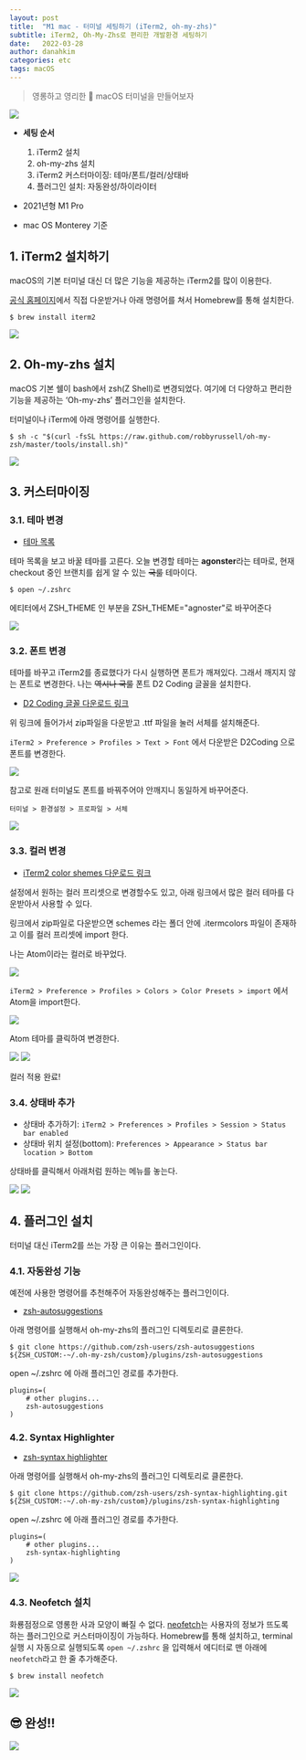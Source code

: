 ```yaml
---
layout: post
title:  "M1 mac - 터미널 세팅하기 (iTerm2, oh-my-zhs)"
subtitle: iTerm2, Oh-My-Zhs로 편리한 개발환경 세팅하기
date:   2022-03-28
author: danahkim
categories: etc
tags: macOS
---
```


> 영롱하고 영리한 🍎 macOS 터미널을 만들어보자

<img src="/assets/images/M1-mac-iTerm2-setting/iTerm2-setting-01.png">

- **세팅 순서**
    1. iTerm2 설치
    1. oh-my-zhs 설치
    1. iTerm2 커스터마이징: 테마/폰트/컬러/상태바
    1. 플러그인 설치: 자동완성/하이라이터

- 2021년형 M1 Pro
- mac OS Monterey 기준

## 1. iTerm2 설치하기

macOS의 기본 터미널 대신 더 많은 기능을 제공하는 iTerm2를 많이 이용한다. 

[공식 홈페이지](https://iterm2.com/)에서 직접 다운받거나 아래 명령어를 쳐서 Homebrew를 통해 설치한다.

```console
$ brew install iterm2
```

<img src="/assets/images/M1-mac-iTerm2-setting/iTerm2-setting-02.png">

## 2. Oh-my-zhs 설치

macOS 기본 쉘이 bash에서 zsh(Z Shell)로 변경되었다. 여기에 더 다양하고 편리한 기능을 제공하는  ‘Oh-my-zhs’ 플러그인을 설치한다.

터미널이나 iTerm에 아래 명령어를 실행한다.

```console
$ sh -c "$(curl -fsSL https://raw.github.com/robbyrussell/oh-my-zsh/master/tools/install.sh)"
```

<img src="/assets/images/M1-mac-iTerm2-setting/iTerm2-setting-03.png">

## 3. 커스터마이징

### 3.1. 테마 변경

- [테마 목록](https://github.com/ohmyzsh/ohmyzsh/wiki/Themes)

테마 목록을 보고 바꿀 테마를 고른다. 오늘 변경할 테마는 **agonster**라는 테마로, 현재 checkout 중인 브랜치를 쉽게 알 수 있는 ~~국룰~~ 테마이다.

```console
$ open ~/.zshrc
```

에티터에서 ZSH_THEME 인 부분을 ZSH_THEME="agnoster"로 바꾸어준다

<img src="/assets/images/M1-mac-iTerm2-setting/iTerm2-setting-04.png">

### 3.2. 폰트 변경

테마를 바꾸고 iTerm2를 종료했다가 다시 실행하면 폰트가 깨져있다. 그래서 깨지지 않는 폰트로 변경한다. 나는 ~~역시나 국룰~~ 폰트 D2 Coding 글꼴을 설치한다.

- [D2 Coding 글꼴 다운로드 링크](https://github.com/naver/d2codingfont)

위 링크에 들어가서 zip파일을 다운받고 .ttf 파일을 눌러 서체를 설치해준다.

`iTerm2 > Preference > Profiles > Text > Font` 에서 다운받은 D2Coding 으로 폰트를 변경한다.

<img src="/assets/images/M1-mac-iTerm2-setting/iTerm2-setting-05.png">

참고로 원래 터미널도 폰트를 바꿔주어야 안깨지니 동일하게 바꾸어준다.

`터미널 > 환경설정 > 프로파일 > 서체`

<img src="/assets/images/M1-mac-iTerm2-setting/iTerm2-setting-06.png">

### 3.3. 컬러 변경

- [iTerm2 color shemes 다운로드 링크](https://iterm2colorschemes.com/)

설정에서 원하는 컬러 프리셋으로 변경할수도 있고, 아래 링크에서 많은 컬러 테마를 다운받아서 사용할 수 있다.

링크에서 zip파일로 다운받으면 schemes 라는 폴더 안에 .itermcolors 파일이 존재하고 이를 컬러 프리셋에 import 한다.

나는 Atom이라는 컬러로 바꾸었다.

<img src="/assets/images/M1-mac-iTerm2-setting/iTerm2-setting-07.png">

`iTerm2 > Preference > Profiles > Colors > Color Presets > import` 에서 Atom을 import한다.

<img src="/assets/images/M1-mac-iTerm2-setting/iTerm2-setting-08.png">

Atom 테마를 클릭하여 변경한다.

<img src="/assets/images/M1-mac-iTerm2-setting/iTerm2-setting-09.png">

<img src="/assets/images/M1-mac-iTerm2-setting/iTerm2-setting-10.png">

컬러 적용 완료!

### 3.4. 상태바 추가

- 상태바 추가하기: `iTerm2 > Preferences > Profiles > Session > Status bar enabled`
- 상태바 위치 설정(bottom): `Preferences > Appearance > Status bar location > Bottom`

상태바를 클릭해서 아래처럼 원하는 메뉴를 놓는다. 

<img src="/assets/images/M1-mac-iTerm2-setting/iTerm2-setting-11.png">

<img src="/assets/images/M1-mac-iTerm2-setting/iTerm2-setting-12.png">

## 4. 플러그인 설치

터미널 대신 iTerm2를 쓰는 가장 큰 이유는 플러그인이다.

### 4.1. 자동완성 기능

예전에 사용한 명령어를 추천해주어 자동완성해주는 플러그인이다.

- [zsh-autosuggestions](https://github.com/zsh-users/zsh-autosuggestions)

아래 명령어를 실행해서 oh-my-zhs의 플러그인 디렉토리로 클론한다.

```console
$ git clone https://github.com/zsh-users/zsh-autosuggestions ${ZSH_CUSTOM:-~/.oh-my-zsh/custom}/plugins/zsh-autosuggestions
```

open ~/.zshrc 에 아래 플러그인 경로를 추가한다.

```
plugins=( 
    # other plugins...
    zsh-autosuggestions
)
```

### 4.2. Syntax Highlighter

- [zsh-syntax highlighter](https://github.com/zsh-users/zsh-syntax-highlighting)

아래 명령어를 실행해서 oh-my-zhs의 플러그인 디렉토리로 클론한다.

```console
$ git clone https://github.com/zsh-users/zsh-syntax-highlighting.git ${ZSH_CUSTOM:-~/.oh-my-zsh/custom}/plugins/zsh-syntax-highlighting
```

open ~/.zshrc 에 아래 플러그인 경로를 추가한다.

```
plugins=( 
    # other plugins...
    zsh-syntax-highlighting
)
```
<img src="/assets/images/M1-mac-iTerm2-setting/iTerm2-setting-13.png">

### 4.3. Neofetch 설치

화룡점정으로 영롱한 사과 모양이 빠질 수 없다. [neofetch](https://github.com/dylanaraps/neofetch)는 사용자의 정보가 뜨도록 하는 플러그인으로 커스터마이징이 가능하다. Homebrew를 통해 설치하고, terminal 실행 시 자동으로 실행되도록 `open ~/.zshrc` 을 입력해서 에디터로 맨 아래에 `neofetch`라고 한 줄 추가해준다.

```console
$ brew install neofetch
```

<img src="/assets/images/M1-mac-iTerm2-setting/iTerm2-setting-14.png">


## 😎 완성!!

<img src="/assets/images/M1-mac-iTerm2-setting/iTerm2-setting-01.png">

